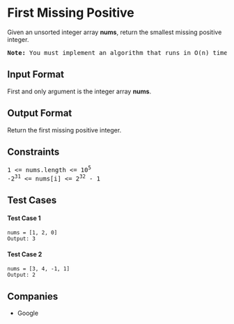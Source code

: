 <h1>First Missing Positive</h1>

<p>Given an unsorted integer array <b>nums</b>, return the smallest missing positive integer.</p>

<pre><b>Note: </b>You must implement an algorithm that runs in O(n) time and uses O(1) auxiliary space.</pre>

<h2>Input Format</h2>

<p>First and only argument is the integer array <b>nums</b>.</p>

<h2>Output Format</h2>

<p>Return the first missing positive integer.</p>

<h2>Constraints</h2>

<pre>
1 <= nums.length <= 10<sup>5</sup>
-2<sup>31</sup> <= nums[i] <= 2<sup>32</sup> - 1
</pre>

<h2>Test Cases</h2>

<h4>Test Case 1</h4>

```
nums = [1, 2, 0]
Output: 3
```

<h4>Test Case 2</h4>

```
nums = [3, 4, -1, 1]
Output: 2
```

<h2>Companies</h2>

<ul>
  <li>Google</li>
</ul>
